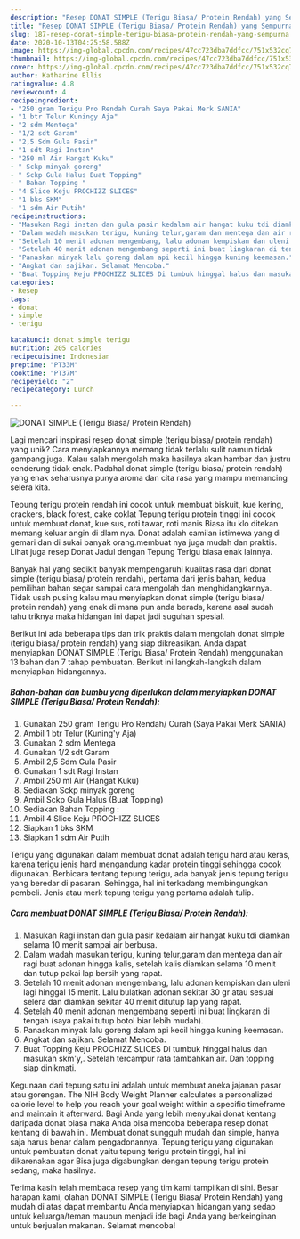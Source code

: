 ```yaml
---
description: "Resep DONAT SIMPLE (Terigu Biasa/ Protein Rendah) yang Sempurna"
title: "Resep DONAT SIMPLE (Terigu Biasa/ Protein Rendah) yang Sempurna"
slug: 187-resep-donat-simple-terigu-biasa-protein-rendah-yang-sempurna
date: 2020-10-13T04:25:58.588Z
image: https://img-global.cpcdn.com/recipes/47cc723dba7ddfcc/751x532cq70/donat-simple-terigu-biasa-protein-rendah-foto-resep-utama.jpg
thumbnail: https://img-global.cpcdn.com/recipes/47cc723dba7ddfcc/751x532cq70/donat-simple-terigu-biasa-protein-rendah-foto-resep-utama.jpg
cover: https://img-global.cpcdn.com/recipes/47cc723dba7ddfcc/751x532cq70/donat-simple-terigu-biasa-protein-rendah-foto-resep-utama.jpg
author: Katharine Ellis
ratingvalue: 4.8
reviewcount: 4
recipeingredient:
- "250 gram Terigu Pro Rendah Curah Saya Pakai Merk SANIA"
- "1 btr Telur Kuningy Aja"
- "2 sdm Mentega"
- "1/2 sdt Garam"
- "2,5 Sdm Gula Pasir"
- "1 sdt Ragi Instan"
- "250 ml Air Hangat Kuku"
- " Sckp minyak goreng"
- " Sckp Gula Halus Buat Topping"
- " Bahan Topping "
- "4 Slice Keju PROCHIZZ SLICES"
- "1 bks SKM"
- "1 sdm Air Putih"
recipeinstructions:
- "Masukan Ragi instan dan gula pasir kedalam air hangat kuku tdi diamkan selama 10 menit sampai air berbusa."
- "Dalam wadah masukan terigu, kuning telur,garam dan mentega dan air ragi buat adonan hingga kalis, setelah kalis diamkan selama 10 menit dan tutup pakai lap bersih yang rapat."
- "Setelah 10 menit adonan mengembang, lalu adonan kempiskan dan uleni lagi hinggal 15 menit. Lalu bulatkan adonan sekitar 30 gr atau sesuai selera dan diamkan sekitar 40 menit ditutup lap yang rapat."
- "Setelah 40 menit adonan mengembang seperti ini buat lingkaran di tengah (saya pakai tutup botol biar lebih mudah)."
- "Panaskan minyak lalu goreng dalam api kecil hingga kuning keemasan."
- "Angkat dan sajikan. Selamat Mencoba."
- "Buat Topping Keju PROCHIZZ SLICES Di tumbuk hinggal halus dan masukan skm&#39;y,. Setelah tercampur rata tambahkan air. Dan topping siap dinikmati."
categories:
- Resep
tags:
- donat
- simple
- terigu

katakunci: donat simple terigu 
nutrition: 205 calories
recipecuisine: Indonesian
preptime: "PT33M"
cooktime: "PT37M"
recipeyield: "2"
recipecategory: Lunch

---
```



![DONAT SIMPLE (Terigu Biasa/ Protein Rendah)](https://img-global.cpcdn.com/recipes/47cc723dba7ddfcc/751x532cq70/donat-simple-terigu-biasa-protein-rendah-foto-resep-utama.jpg)

Lagi mencari inspirasi resep donat simple (terigu biasa/ protein rendah) yang unik? Cara menyiapkannya memang tidak terlalu sulit namun tidak gampang juga. Kalau salah mengolah maka hasilnya akan hambar dan justru cenderung tidak enak. Padahal donat simple (terigu biasa/ protein rendah) yang enak seharusnya punya aroma dan cita rasa yang mampu memancing selera kita.

Tepung terigu protein rendah ini cocok untuk membuat biskuit, kue kering, crackers, black forest, cake coklat Tepung terigu protein tinggi ini cocok untuk membuat donat, kue sus, roti tawar, roti manis Biasa itu klo ditekan memang keluar angin di dlam nya. Donat adalah camilan istimewa yang di gemari dan di sukai banyak orang.membuat nya juga mudah dan praktis. Lihat juga resep Donat Jadul dengan Tepung Terigu biasa enak lainnya.

Banyak hal yang sedikit banyak mempengaruhi kualitas rasa dari donat simple (terigu biasa/ protein rendah), pertama dari jenis bahan, kedua pemilihan bahan segar sampai cara mengolah dan menghidangkannya. Tidak usah pusing kalau mau menyiapkan donat simple (terigu biasa/ protein rendah) yang enak di mana pun anda berada, karena asal sudah tahu triknya maka hidangan ini dapat jadi suguhan spesial.


Berikut ini ada beberapa tips dan trik praktis dalam mengolah donat simple (terigu biasa/ protein rendah) yang siap dikreasikan. Anda dapat menyiapkan DONAT SIMPLE (Terigu Biasa/ Protein Rendah) menggunakan 13 bahan dan 7 tahap pembuatan. Berikut ini langkah-langkah dalam menyiapkan hidangannya.

<!--inarticleads1-->

##### Bahan-bahan dan bumbu yang diperlukan dalam menyiapkan DONAT SIMPLE (Terigu Biasa/ Protein Rendah):

1. Gunakan 250 gram Terigu Pro Rendah/ Curah (Saya Pakai Merk SANIA)
1. Ambil 1 btr Telur (Kuning&#39;y Aja)
1. Gunakan 2 sdm Mentega
1. Gunakan 1/2 sdt Garam
1. Ambil 2,5 Sdm Gula Pasir
1. Gunakan 1 sdt Ragi Instan
1. Ambil 250 ml Air (Hangat Kuku)
1. Sediakan  Sckp minyak goreng
1. Ambil  Sckp Gula Halus (Buat Topping)
1. Sediakan  Bahan Topping :
1. Ambil 4 Slice Keju PROCHIZZ SLICES
1. Siapkan 1 bks SKM
1. Siapkan 1 sdm Air Putih


Terigu yang digunakan dalam membuat donat adalah terigu hard atau keras, karena terigu jenis hard mengandung kadar protein tinggi sehingga cocok digunakan. Berbicara tentang tepung terigu, ada banyak jenis tepung terigu yang beredar di pasaran. Sehingga, hal ini terkadang membingungkan pembeli. Jenis atau merk tepung terigu yang pertama adalah tulip. 

<!--inarticleads2-->

##### Cara membuat DONAT SIMPLE (Terigu Biasa/ Protein Rendah):

1. Masukan Ragi instan dan gula pasir kedalam air hangat kuku tdi diamkan selama 10 menit sampai air berbusa.
1. Dalam wadah masukan terigu, kuning telur,garam dan mentega dan air ragi buat adonan hingga kalis, setelah kalis diamkan selama 10 menit dan tutup pakai lap bersih yang rapat.
1. Setelah 10 menit adonan mengembang, lalu adonan kempiskan dan uleni lagi hinggal 15 menit. Lalu bulatkan adonan sekitar 30 gr atau sesuai selera dan diamkan sekitar 40 menit ditutup lap yang rapat.
1. Setelah 40 menit adonan mengembang seperti ini buat lingkaran di tengah (saya pakai tutup botol biar lebih mudah).
1. Panaskan minyak lalu goreng dalam api kecil hingga kuning keemasan.
1. Angkat dan sajikan. Selamat Mencoba.
1. Buat Topping Keju PROCHIZZ SLICES Di tumbuk hinggal halus dan masukan skm&#39;y,. Setelah tercampur rata tambahkan air. Dan topping siap dinikmati.


Kegunaan dari tepung satu ini adalah untuk membuat aneka jajanan pasar atau gorengan. The NIH Body Weight Planner calculates a personalized calorie level to help you reach your goal weight within a specific timeframe and maintain it afterward. Bagi Anda yang lebih menyukai donat kentang daripada donat biasa maka Anda bisa mencoba beberapa resep donat kentang di bawah ini. Membuat donat sungguh mudah dan simple, hanya saja harus benar dalam pengadonannya. Tepung terigu yang digunakan untuk pembuatan donat yaitu tepung terigu protein tinggi, hal ini dikarenakan agar Bisa juga digabungkan dengan tepung terigu protein sedang, maka hasilnya. 

Terima kasih telah membaca resep yang tim kami tampilkan di sini. Besar harapan kami, olahan DONAT SIMPLE (Terigu Biasa/ Protein Rendah) yang mudah di atas dapat membantu Anda menyiapkan hidangan yang sedap untuk keluarga/teman maupun menjadi ide bagi Anda yang berkeinginan untuk berjualan makanan. Selamat mencoba!

